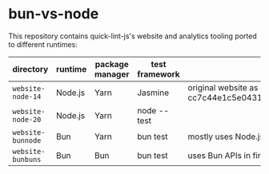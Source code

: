 # bun-vs-node

This repository contains quick-lint-js's website and analytics tooling ported to
different runtimes:

| directory         | runtime | package manager | test framework | notes                                                                                |
|-------------------|---------|-----------------|----------------|--------------------------------------------------------------------------------------|
| `website-node-14` | Node.js | Yarn            | Jasmine        | original website as of quick-lint-js commit cc7c44e1c5e04313b6e278cdd82c31c13df681b0 |
| `website-node-20` | Node.js | Yarn            | node --test    |                                                                                      |
| `website-bunnode` | Bun     | Yarn            | bun test       | mostly uses Node.js APIs                                                             |
| `website-bunbuns` | Bun     | Bun             | bun test       | uses Bun APIs in first-party code                                                    |
